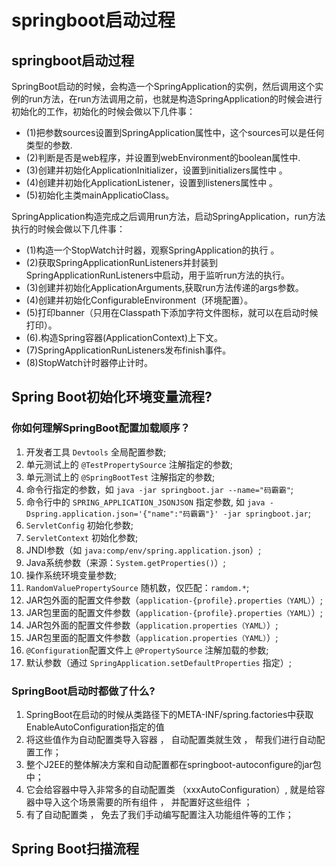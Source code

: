 # springboot启动过程

## springboot启动过程

SpringBoot启动的时候，会构造一个SpringApplication的实例，然后调用这个实例的run方法，在run方法调用之前，也就是构造SpringApplication的时候会进行初始化的工作，初始化的时候会做以下几件事：

-   (1)把参数sources设置到SpringApplication属性中，这个sources可以是任何类型的参数.
-   (2)判断是否是web程序，并设置到webEnvironment的boolean属性中.
-   (3)创建并初始化ApplicationInitializer，设置到initializers属性中 。
-   (4)创建并初始化ApplicationListener，设置到listeners属性中 。
-   (5)初始化主类mainApplicatioClass。

 SpringApplication构造完成之后调用run方法，启动SpringApplication，run方法执行的时候会做以下几件事：

-   (1)构造一个StopWatch计时器，观察SpringApplication的执行 。
-   (2)获取SpringApplicationRunListeners并封装到SpringApplicationRunListeners中启动，用于监听run方法的执行。
-   (3)创建并初始化ApplicationArguments,获取run方法传递的args参数。
-   (4)创建并初始化ConfigurableEnvironment（环境配置）。
-   (5)打印banner（只用在Classpath下添加字符文件图标，就可以在启动时候打印）。
-   (6).构造Spring容器(ApplicationContext)上下文。
-   (7)SpringApplicationRunListeners发布finish事件。
-   (8)StopWatch计时器停止计时。

## Spring Boot初始化环境变量流程?

### **你如何理解SpringBoot配置加载顺序？**

1.  开发者工具 `Devtools` 全局配置参数;
2.  单元测试上的 `@TestPropertySource` 注解指定的参数;
3.  单元测试上的 `@SpringBootTest` 注解指定的参数;
4.  命令行指定的参数，如 `java -jar springboot.jar --name="码霸霸"`;
5.  命令行中的 `SPRING_APPLICATION_JSONJSON` 指定参数, 如 `java -Dspring.application.json='{"name":"码霸霸"}' -jar springboot.jar`;
6.  `ServletConfig` 初始化参数;
7.  `ServletContext` 初始化参数;
8.  JNDI参数（如 `java:comp/env/spring.application.json`）;
9.  Java系统参数（来源：`System.getProperties()`）;
10.  操作系统环境变量参数;
11.  `RandomValuePropertySource` 随机数，仅匹配：`ramdom.*`;
12.  JAR包外面的配置文件参数（`application-{profile}.properties（YAML）`）;
13.  JAR包里面的配置文件参数（`application-{profile}.properties（YAML）`）;
14.  JAR包外面的配置文件参数（`application.properties（YAML）`）;
15.  JAR包里面的配置文件参数（`application.properties（YAML）`）;
16.  `@Configuration`配置文件上 `@PropertySource` 注解加载的参数;
17.  默认参数（通过 `SpringApplication.setDefaultProperties` 指定）;

### **SpringBoot启动时都做了什么?**

1.  SpringBoot在启动的时候从类路径下的META-INF/spring.factories中获取EnableAutoConfiguration指定的值
2.  将这些值作为自动配置类导入容器 ， 自动配置类就生效 ， 帮我们进行自动配置工作；
3.  整个J2EE的整体解决方案和自动配置都在springboot-autoconfigure的jar包中；
4.  它会给容器中导入非常多的自动配置类 （xxxAutoConfiguration）, 就是给容器中导入这个场景需要的所有组件 ， 并配置好这些组件 ；
5.  有了自动配置类 ， 免去了我们手动编写配置注入功能组件等的工作；

## Spring Boot扫描流程
